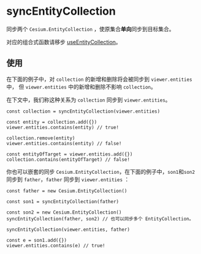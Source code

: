 # syncEntityCollection

同步两个 `Cesium.EntityCollection` ，使原集合**单向**同步到目标集合。

对应的组合式函数请移步 [useEntityCollection](/zh/composables/useEntityCollection)。

## 使用

在下面的例子中，对 `collection` 的新增和删除将会被同步到 `viewer.entities` 中， 但 `viewer.entities` 中的新增和删除不影响 `collection`。

在下文中，我们称这种关系为 `collection` 同步到 `viewer.entities`。

```js{1}
const collection = syncEntityCollection(viewer.entities)

const entity = collection.add({})
viewer.entities.contains(entity) // true!

collection.remove(entity)
viewer.entities.contains(entity) // false!

const entityOfTarget = viewer.entities.add({})
collection.contains(entityOfTarget) // false!
```

你也可以嵌套的同步 `Cesium.EntityCollection`，在下面的例子中，`son1`和`son2` 同步到 `father`，`father` 同步到 `viewer.entities` ：

```js{3,6,8}
const father = new Cesium.EntityCollection()

const son1 = syncEntityCollection(father)

const son2 = new Cesium.EntityCollection()
syncEntityCollection(father, son2) // 也可以同步多个 EntityCollection。

syncEntityCollection(viewer.entities, father)

const e = son1.add({})
viewer.entities.contains(e) // true!
```
